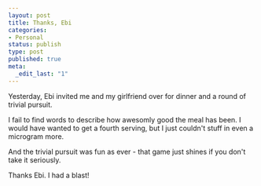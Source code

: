 ```yaml
---
layout: post
title: Thanks, Ebi
categories:
- Personal
status: publish
type: post
published: true
meta:
  _edit_last: "1"
---
```

Yesterday, Ebi invited me and my girlfriend over for dinner and a round of trivial pursuit.

I fail to find words to describe how awesomly good the meal has been. I would have wanted to get a fourth serving, but I just couldn't stuff in even a microgram more.

And the trivial pursuit was fun as ever - that game just shines if you don't take it seriously.

Thanks Ebi. I had a blast!
